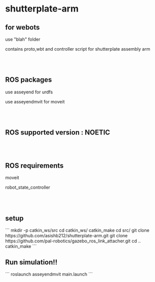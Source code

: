 # shutterplate-arm
<p></p>
<h2>for webots</h2>
<p>use "blah" folder</p>
<p>contains proto,wbt and controller script for shutterplate assembly arm</p>
<br></br>
<h2>ROS packages</h2>
<p>use asseyend for urdfs</p>
<p>use asseyendmvit for moveit</p>
<br></br>
<h2><b>ROS supported version : NOETIC </b></h2>
<br></br>
<h2>ROS requirements</h2>
<p>moveit</p>
<p>robot_state_controller</p>
<br></br>
<h2>setup</h2>
```
mkdir -p catkin_ws/src
cd catkin_ws/
catkin_make
cd src/
git clone https://github.com/asishb212/shutterplate-arm.git
git clone https://github.com/pal-robotics/gazebo_ros_link_attacher.git
cd ..
catkin_make
```
<h2>Run simulation!!</h2>
```
roslaunch asseyendmvit main.launch
```
